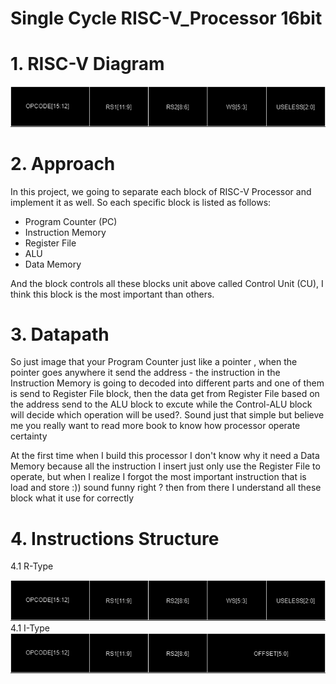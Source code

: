 # Single Cycle RISC-V_Processor 16bit 
# 1. RISC-V Diagram

<div align="center">
<img src="/image/1.png">
</div>

# 2. Approach <br/>
In this project, we going to separate each block of RISC-V Processor and implement it as well. So each specific block is listed as follows: <br/>
* Program Counter (PC)<br/>
* Instruction Memory <br/>
* Register File <br/>
* ALU <br/>
* Data Memory <br/>

And the block controls all these blocks unit above called Control Unit (CU), I think this block is the most important than others.

# 3. Datapath <br/>
So just image that your Program Counter just like a pointer , when the pointer goes anywhere it send the address  - the instruction in the Instruction Memory is going to decoded into different parts and one of them is send to Register File block, then the data get from Register File based on the address send to the ALU block to excute while the Control-ALU block will decide which operation will be used?. Sound just that simple but believe me you really want to read more book to know how processor operate certainty<br/>

At the first time when I build this processor I don't know why it need a Data Memory because all the instruction I insert just only use the Register File to operate, but when I realize I forgot the most important instruction that is load and store :)) sound funny right ? then from there I understand all these block what it use for correctly

# 4. Instructions Structure
4.1 R-Type
<div align="center">
<img src="/image/3.PNG">
</div>
4.1 I-Type
<div align="center">
<img src="/image/2.PNG">
</div>
